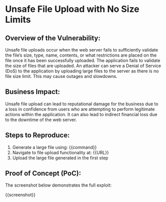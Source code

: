 # Unsafe File Upload with No Size Limits

## Overview of the Vulnerability:

Unsafe file uploads occur when the web server fails to sufficiently validate the file’s size, type, name, contents, or what restrictions are placed on the file once it has been successfully uploaded. The application fails to validate the size of files that are uploaded. An attacker can serve a Denial of Service (DoS) to the application by uploading large files to the server as there is no file size limit. This may cause outages and slowdowns.

## Business Impact:

Unsafe file upload can lead to reputational damage for the business due to a loss in confidence from users who are attempting to perform legitimate actions within the application. It can also lead to indirect financial loss due to the downtime of  the web server.

## Steps to Reproduce:

1. Generate a large file using: {{command}}
1. Navigate to file upload functionality at: {{URL}}
1. Upload the large file generated in the first step

## Proof of Concept (PoC):

The screenshot below demonstrates the full exploit:

{{screenshot}}
